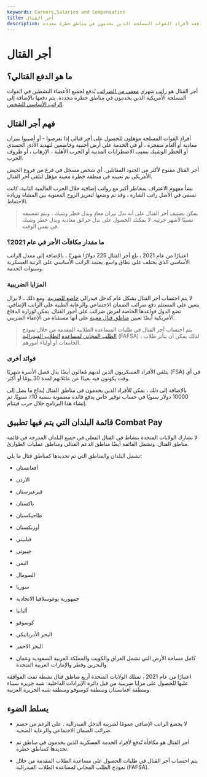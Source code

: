 ```yaml
---
keywords: Careers,Salaries and Compensation
title: أجر القتال
description: أجر القتال هو راتب شهري بالإضافة إلى الراتب الأساسي الذي يتم دفعه لأفراد القوات المسلحة الذين يخدمون في مناطق خطرة محددة.
---
```


# أجر القتال
## ما هو الدفع القتالي؟

أجر القتال هو [راتب](/stipend) شهري [معفي من الضرائب](/tax_exempt) يُدفع لجميع الأعضاء النشطين في القوات المسلحة الأمريكية الذين يخدمون في مناطق خطرة محددة. يتم دفعها بالإضافة إلى [الراتب الأساسي للشخص](/base-pay).

## فهم أجر القتال

أفراد القوات المسلحة مؤهلون للحصول على أجر قتالي إذا تعرضوا - أو أصيبوا بنيران معادية أو ألغام متفجرة ، أو في الخدمة على أرض أجنبية وخاضعين لتهديد الأذى الجسدي أو الخطر الوشيك بسبب الاضطرابات المدنية أو الحرب الأهلية ، الإرهاب ، أو ظروف الحرب.

أجر القتال مفتوح لأكثر من الجنود المقاتلين. أي شخص مسجل في فرع من فروع الجيش الأمريكي تم تعيينه في منطقة خطرة معينة مؤهل لتلقي أجر القتال.

نشأ مفهوم الاعتراف بمخاطر أكبر مع رواتب إضافية خلال الحرب العالمية الثانية. كانت تسمى في الأصل راتب الشارة ، وقد تم وضعها لتعزيز الروح المعنوية بين المشاة وزيادة الاحتفاظ.

> يمكن تصنيف أجر القتال على أنه بدل نيران معادٍ وبدل خطر وشيك ، ويتم تقسيمه نسبيًا لأشهر جزئية. لا يمكنك الحصول على بدل حرائق معادية وبدل خطر وشيك في نفس الوقت.

>

### ما مقدار مكافآت الأجر في عام 2021؟

اعتبارًا من عام 2021 ، بلغ أجر القتال 225 دولارًا شهريًا ، بالإضافة إلى معدل الراتب الأساسي الذي يختلف على نطاق واسع. يعتمد الراتب الأساسي على الرتبة العسكرية وسنوات الخدمة.

### المزايا الضريبية

لا يتم احتساب أجر القتال بشكل عام كدخل فيدرالي [خاضع للضريبة](/taxableincome). ومع ذلك ، لا يزال يتعين على المستلم دفع ضرائب الضمان الاجتماعي والرعاية الطبية على الراتب الإضافي. تضع الدول قواعدها الخاصة لفرض ضرائب على أجور القتال. يمكن لوزارة الدفاع الأمريكية أيضًا تعيين [مناطق قتال معينة](/combatzone) على أنها مستثناة من الإعفاء الضريبي.

> يتم احتساب أجر القتال في طلبات المساعدة الطلابية المقدمة من خلال نموذج [الطلب المجاني لمساعدة](/federal-application-of-student-aid-fafsa) [الطلاب الفيدرالية](/federal-application-of-student-aid-fafsa) (FAFSA) ، لذلك يمكن أن يتأثر طلاب الجامعات أو أولياء أمورهم.

>

### فوائد أخرى

يتلقى الأفراد العسكريون الذين لديهم مُعالون أيضًا بدل فصل الأسرة شهريًا (FSA) في أي وقت يكونون فيه بعيدًا عن عائلاتهم لمدة 30 يومًا أو أكثر.

بالإضافة إلى ذلك ، يمكن للأفراد الذين يخدمون في مناطق القتال إيداع ما يصل إلى 10000 دولار سنويًا في حساب توفير خاص يدفع فائدة مضمونة بنسبة 10٪ سنويًا. تم إنشاء هذا البرنامج خلال حرب فيتنام.

## قائمة البلدان التي يتم فيها تطبيق Combat Pay

لا تشارك الولايات المتحدة بنشاط في القتال الفعلي في جميع البلدان المدرجة في قائمة مناطق القتال. وتشمل القائمة أيضًا مناطق الدعم القتالي ومناطق عمليات الطوارئ.

تشمل البلدان والمناطق التي تم تحديدها كمناطق قتال ما يلي:

- أفغانستان

- الاردن

- قيرغيزستان

- باكستان

- طاجيكستان

- أوزبكستان

- فيلبيني

- جيبوتي

- اليمن

- الصومال

- سوريا

- جمهورية يوغوسلافيا الاتحادية

- ألبانيا

- كوسوفو

- البحر الأدرياتيكي



- البحر الاحمر

- كامل مساحة الأرض التي تشمل العراق والكويت والمملكة العربية السعودية وعمان والبحرين وقطر والإمارات العربية المتحدة

اعتبارًا من عام 2021 ، تمتلك الولايات المتحدة أربع مناطق قتال نشطة تمت الموافقة عليها للحصول على مزايا ضريبية من قبل دائرة الإيرادات الداخلية: شبه جزيرة سيناء ومنطقة أفغانستان ومنطقة كوسوفو ومنطقة شبه الجزيرة العربية.

## يسلط الضوء

- لا يخضع الراتب الإضافي عمومًا لضريبة الدخل الفيدرالية ، على الرغم من خصم ضرائب الضمان الاجتماعي والرعاية الصحية.

- أجر القتال هو مكافأة تُدفع لأفراد الخدمة العسكرية الذين يخدمون في مناطق تم تحديدها كمناطق خطرة.

- يتم احتساب أجر القتال في طلبات الحصول على مساعدة الطلاب المقدمة من خلال نموذج الطلب المجاني لمساعدة الطلاب الفيدرالية (FAFSA).

